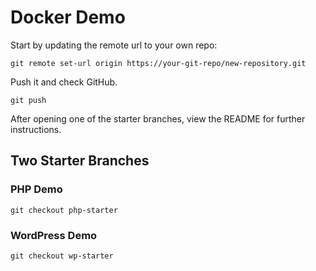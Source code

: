 # Docker Demo #

Start by updating the remote url to your own repo:
```shell
git remote set-url origin https://your-git-repo/new-repository.git
```
Push it and check GitHub.
```shell
git push
```
After opening one of the starter branches, view the README for further instructions.


## Two Starter Branches
### PHP Demo
```shell
git checkout php-starter
```

### WordPress Demo
```shell
git checkout wp-starter
```

